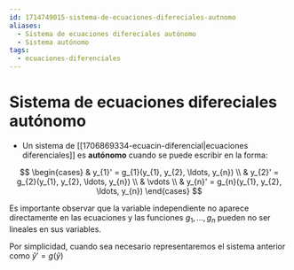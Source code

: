 ```yaml
---
id: 1714749015-sistema-de-ecuaciones-difereciales-autnomo
aliases:
  - Sistema de ecuaciones difereciales autónomo
  - Sistema autónomo
tags:
  - ecuaciones-diferenciales
---
```


# Sistema de ecuaciones difereciales autónomo

- Un sistema de [[1706869334-ecuacin-diferencial|ecuaciones diferenciales]] es **autónomo** cuando se puede escribir en la forma:

$$
\begin{cases}
    & y_{1}' = g_{1}(y_{1}, y_{2}, \ldots, y_{n}) \\
    & y_{2}' = g_{2}(y_{1}, y_{2}, \ldots, y_{n}) \\
    & \vdots \\
    & y_{n}' = g_{n}(y_{1}, y_{2}, \ldots, y_{n})
\end{cases}
$$

Es importante observar que la variable independiente no aparece directamente en las ecuaciones y las funciones $g_{1},\ldots ,g_{n}$ pueden no ser lineales en sus variables.

Por simplicidad, cuando sea necesario representaremos el sistema anterior como $\hat{y}' = g(\hat{y})$

